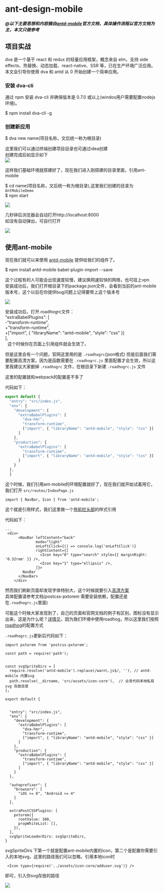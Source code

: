 # ant-design-mobile
##### @以下主要思想和内容摘自[antd-mobile](https://mobile.ant.design/index-cn)官方文档，具体操作流程以官方文档为主，本文只做参考

## 项目实战
dva 是一个基于 react 和 redux 的轻量应用框架，概念来自 elm，支持 side effects、热替换、动态加载、react-native、SSR 等，已在生产环境广泛应用。
本文会引导你使用 dva 和 antd 从 0 开始创建一个简单应用。

### 安装 dva-cli
通过 npm 安装 dva-cli 并确保版本是 0.7.0 或以上(windos用户需要配置nodejs环境)。<br>

$ npm install dva-cli -g<br>

### 创建新应用
$ dva new name(项目名称，文后统一称为根目录)<br>

这里我们可以通过终端创建项目目录也可通过idea创建<br>
创建完成后如显示如下<br>
![](https://github.com/SynChron1zed/AntMobileDemo/raw/master/ReadmeImg/QQ1.png)

这样我们基础环境就搭建好了，现在我们进入刚搭建的目录里面，引用ant-mobile<br>

$ cd name(项目名称，文后统一称为根目录),这里我们创建的目录为`AntMobileDemo`<br>
$ npm start<br>

![](https://github.com/SynChron1zed/AntMobileDemo/raw/master/ReadmeImg/QQ2.png)

几秒钟后浏览器会自动打开http://localhost:8000<br>
如没有自动弹出，可自行打开<br>

![](https://github.com/SynChron1zed/AntMobileDemo/raw/master/ReadmeImg/QQ3.png)

## 使用ant-mobile
现在我们就可以来使用 [antd-mobile](https://mobile.ant.design/index-cn) 提供给我们的组件了。<br>

$ npm install antd-mobile babel-plugin-import --save<br>

这个过程有的人可能会出现速度较慢，建议换网速较快的网络，也可挂上vpn<br>
安装成功后，我们打开根目录下的package.json文件，会看到当前的ant-mobile版本号，这个以后在你提供bug问题上记得要带上这个版本号<br>

![](https://github.com/SynChron1zed/AntMobileDemo/raw/master/ReadmeImg/QQ4.png)

安装成功后，打开.roadhogrc文件：<br>
 "extraBabelPlugins": [<br>
 -"transform-runtime",<br>
 +"transform-runtime",<br>
 +["import", { "libraryName": "antd-mobile", "style": "css" }]<br>
  ],<br>
  
这个时候你在页面上引用组件就会生效了。<br>

但是这里会有一个问题，官网这里用的是 `.roadhogrc`(json格式) 但是后面我们需要配置高清方案，因为是函数需要在 `.roadhogrc.js` 里面配置才会生效，所以这里我建议大家删掉 `.roadhogrc` 文件，在根目录下新建 `.roadhogrc.js` 文件<br>

这里的配置就和webpack的配置差不多了<br>

代码如下：<br>

``` javascript
export default {
  "entry": "src/index.js",
  "env": {
    "development": {
      "extraBabelPlugins": [
        "dva-hmr",
        "transform-runtime",
        ["import", { "libraryName": "antd-mobile", "style": "css" }]
      ]
    },
    "production": {
      "extraBabelPlugins": [
        "transform-runtime",
        ["import", { "libraryName": "antd-mobile", "style": "css" }]
      ]
    }
  },
  }
 ```
这个时候，我们引用ant-mobile的环境配置就好了，现在我们就开始试着用它，我们打开 `src/routes/IndexPage.js`<br>

```
import { NavBar, Icon } from 'antd-mobile';
```
这个就是引用样式，我们这里做一个[导航栏头部](https://mobile.ant.design/components/nav-bar-cn/)的样式引用<br>

代码如下：<br>

```
...
 <div>
      <NavBar leftContent="back"
              mode="light"
              onLeftClick={() => console.log('onLeftClick')}
              rightContent={[
                <Icon key="0" type="search" style={{ marginRight: '0.32rem' }} />,
                <Icon key="1" type="ellipsis" />,
              ]}>
        NavBar
      </NavBar>
    </div>
 ```
然而我们刷新页面却发现字体特别大，这个时候就要引入[高清方案](https://github.com/ant-design/ant-design-mobile/wiki)<br>
具体配置请参考文档(postcss-pxtorem 需要安装依赖，配置还是在`.roadhogrc.js`里面)<br>

可能这个时候大家发现到了，自己的页面和官网文档的例子有区别，图标没有显示出来，这是为什么呢？[详情见](https://mobile.ant.design/components/icon-cn/)，因为我们环境中使用roadhog，所以这里我们按照[roadhog](https://github.com/sorrycc/roadhog)的配置方式<br>

`.roadhogrc.js`更新后代码如下：

```
import pxtorem from 'postcss-pxtorem';

const path = require('path');


const svgSpriteDirs = [
  require.resolve('antd-mobile').replace(/warn\.js$/, ''), // antd-mobile 内置svg 
  path.resolve(__dirname, 'src/assets/icon-core'),  // 业务代码本地私有 svg 存放目录
];

export default {


  "entry": "src/index.js",
  "env": {
    "development": {
      "extraBabelPlugins": [
        "dva-hmr",
        "transform-runtime",
        ["import", { "libraryName": "antd-mobile", "style": "css" }]
      ]
    },
    "production": {
      "extraBabelPlugins": [
        "transform-runtime",
        ["import", { "libraryName": "antd-mobile", "style": "css" }]
      ]
    }
  },

  "autoprefixer": {
    "browsers": [
      "iOS >= 8", "Android >= 4"
    ]
  },

  extraPostCSSPlugins: [
    pxtorem({
      rootValue: 100,
      propWhiteList: [],
    }),
  ],
  svgSpriteLoaderDirs: svgSpriteDirs,
}

```
 svgSpriteDirs 下第一个就是配置ant-mobile内置的icon，第二个是配置你需要引入的本地svg，这里的路径我们可以忽略，引用本地icon时
 
```
 <Icon type={require('../assets/icon-core/adduser.svg')} />
```
即可，引入你svg存放的路径
 
 ![](https://github.com/SynChron1zed/AntMobileDemo/raw/master/ReadmeImg/QQ5.png)


